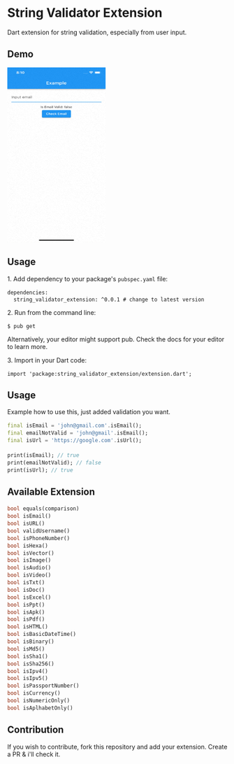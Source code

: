 # String Validator Extension

Dart extension for string validation, especially from user input.

## Demo

<img src="https://raw.githubusercontent.com/febryardiansyah/string_validator_extension/master/assets/demo.gif?raw=true" height="400em" width="225em" />

## Usage

1\. Add dependency to your package's `pubspec.yaml` file:

    dependencies:
      string_validator_extension: ^0.0.1 # change to latest version

2\. Run from the command line:

    $ pub get

Alternatively, your editor might support pub. Check the docs for your editor to learn more.

3\. Import in your Dart code:

    import 'package:string_validator_extension/extension.dart';

## Usage

Example how to use this, just added validation you want.

```dart
final isEmail = 'john@gmail.com'.isEmail();
final emailNotValid = 'john@gmail'.isEmail();
final isUrl = 'https://google.com'.isUrl();

print(isEmail); // true
print(emailNotValid); // false
print(isUrl); // true
```

## Available Extension

```dart
bool equals(comparison)
bool isEmail()
bool isURL()
bool validUsername()
bool isPhoneNumber()
bool isHexa()
bool isVector()
bool isImage()
bool isAudio()
bool isVideo()
bool isTxt()
bool isDoc()
bool isExcel()
bool isPpt()
bool isApk()
bool isPdf()
bool isHTML()
bool isBasicDateTime()
bool isBinary()
bool isMd5()
bool isSha1()
bool isSha256()
bool isIpv4()
bool isIpv5()
bool isPassportNumber()
bool isCurrency()
bool isNumericOnly()
bool isAplhabetOnly()
```

## Contribution

If you wish to contribute, fork this repository and add your extension. Create a PR & i'll check it.